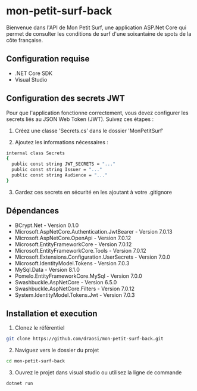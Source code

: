 # mon-petit-surf-back
Bienvenue dans l'API de Mon Petit Surf, une application ASP.Net Core qui permet de consulter les conditions de surf d'une soixantaine de spots de la côte française.


## Configuration requise
- .NET Core SDK
- Visual Studio


## Configuration des secrets JWT
Pour que l'application fonctionne correctement, vous devez configurer les secrets liés au JSON Web Token (JWT). Suivez ces étapes :

1. Créez une classe 'Secrets.cs' dans le dossier 'MonPetitSurf'

2. Ajoutez les informations nécessaires :
```sh
internal class Secrets
{
  public const string JWT_SECRETS = "..."
  public const string Issuer = "..."
  public const string Audience = "..."
}
```

3. Gardez ces secrets en sécurité en les ajoutant à votre .gitignore


## Dépendances
- BCrypt.Net - Version 0.1.0
- Microsoft.AspNetCore.Authentication.JwtBearer - Version 7.0.13
- Microsoft.AspNetCore.OpenApi - Version 7.0.12
- Microsoft.EntityFrameworkCore - Version 7.0.12
- Microsoft.EntityFrameworkCore.Tools - Version 7.0.12
- Microsoft.Extensions.Configuration.UserSecrets - Version 7.0.0
- Microsoft.IdentityModel.Tokens - Version 7.0.3
- MySql.Data - Version 8.1.0
- Pomelo.EntityFrameworkCore.MySql - Version 7.0.0
- Swashbuckle.AspNetCore - Version 6.5.0
- Swashbuckle.AspNetCore.Filters - Version 7.0.12
- System.IdentityModel.Tokens.Jwt - Version 7.0.3


## Installation et execution
1. Clonez le référentiel
```sh
git clone https://github.com/draosi/mon-petit-surf-back.git
```

2. Naviguez vers le dossier du projet
```sh
cd mon-petit-surf-back
```

3. Ouvrez le projet dans visual studio ou utilisez la ligne de commande
```sh
dotnet run
```
